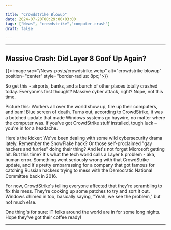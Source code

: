 ```yaml
---

title: "Crowdstrike Blowup"
date: 2024-07-20T00:29:00+03:00
tags: ["News", "crowdstrike","computer-crash"]
draft: false

---
```


---

## Massive Crash: Did Layer 8 Goof Up Again?

{{< image src="/News-posts/crowdstrike.webp" alt="crowdstrike blowup" position="center" style="border-radius: 8px;">}}

So get this - airports, banks, and a bunch of other places totally crashed today. Everyone's first thought? Massive cyber attack, right? Nope, not this time.

Picture this: Workers all over the world show up, fire up their computers, and bam! Blue screen of death. Turns out, according to CrowdStrike, it was a botched update that made Windows systems go haywire, no matter where the computer was. If you've got CrowdStrike stuff installed, tough luck – you're in for a headache.

Here's the kicker: We've been dealing with some wild cybersecurity drama lately. Remember the SnowFlake hack? Or those self-proclaimed "gay hackers and furries" doing their thing? And let's not forget Microsoft getting hit. But this time? It's what the tech world calls a Layer 8 problem - aka, human error. Something went seriously wrong with that CrowdStrike update, and it's pretty embarrassing for a company that got famous for catching Russian hackers trying to mess with the Democratic National Committee back in 2016.

For now, CrowdStrike's telling everyone affected that they're scrambling to fix this mess. They're cooking up some patches to try and sort it out. Windows chimed in too, basically saying, "Yeah, we see the problem," but not much else.

One thing's for sure: IT folks around the world are in for some long nights. Hope they've got their coffee ready!

---
